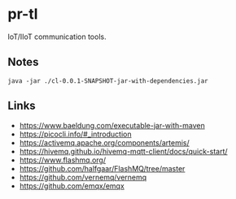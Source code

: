 # pr-tl
IoT/IIoT communication tools.

## Notes
```
java -jar ./cl-0.0.1-SNAPSHOT-jar-with-dependencies.jar
```

## Links
* https://www.baeldung.com/executable-jar-with-maven
* https://picocli.info/#_introduction
* https://activemq.apache.org/components/artemis/
* https://hivemq.github.io/hivemq-mqtt-client/docs/quick-start/
* https://www.flashmq.org/
* https://github.com/halfgaar/FlashMQ/tree/master
* https://github.com/vernemq/vernemq
* https://github.com/emqx/emqx
